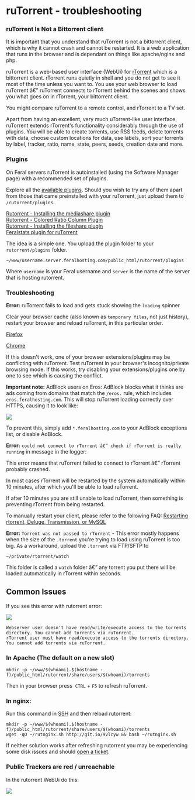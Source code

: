 ruTorrent - troubleshooting
===========================

### ruTorrent Is Not a Bittorrent client

  
It is important that you understand that ruTorrent is not a bittorrent client, which is why it cannot crash and cannot be restarted. It is a web application that runs in the browser and is dependant on things like apache/nginx and php.  
  
ruTorrent is a web-based user interface (WebUi) for [rTorrent](http://www.feralhosting.com/faq/view?question=2) which is a bittorrent client. rTorrent runs quietly in shell and you do not get to see it most of the time unless you want to. You use your web browser to load ruTorrent â€” ruTorrent connects to rTorrent behind the scenes and shows you what goes on in rTorrent, your bittorrent client.  
  
You might compare ruTorrent to a remote control, and rTorrent to a TV set.  
  
Apart from having an excellent, very much uTorrent-like user interface, ruTorrent extends rTorrent's functionality considerably through the use of plugins. You will be able to create torrents, use RSS feeds, delete torrents with data, choose custom locations for data, use labels, sort your torrents by label, tracker, ratio, name, state, peers, seeds, creation date and more.  
  

### Plugins

  
On Feral servers ruTorrent is autoinstalled (using the Software Manager page) with a recommended set of plugins.  
  
Explore all the [available plugins](https://github.com/Novik/ruTorrent/wiki/Plugins). Should you wish to try any of them apart from those that came preinstalled with your ruTorrent, just upload them to `/rutorrent/plugins`.  
  
[Rutorrent - Installing the mediashare plugin](https://www.feralhosting.com/faq/view?question=209)  
[Rutorrent - Colored Ratio Column Plugin](https://www.feralhosting.com/faq/view?question=184)  
[Rutorrent - Installing the fileshare plugin](https://www.feralhosting.com/faq/view?question=210)  
[Feralstats plugin for ruTorrent](https://www.feralhosting.com/faq/view?question=126)  
  
The idea is a simple one. You upload the plugin folder to your `rutorrent/plugins` folder.  
  

    ~/www/username.server.feralhosting.com/public_html/rutorrent/plugins

  
Where `username` is your Feral username and `server` is the name of the server that is hosting rutorrent.  
  

### Troubleshooting

  
**Error:** ruTorrent fails to load and gets stuck showing the `loading` spinner  
  
Clear your browser cache (also known as `temporary files`, not just history), restart your browser and reload ruTorrent, in this particular order.  
  
[Firefox](http://support.mozilla.org/en-US/kb/how-clear-firefox-cache)  
  
[Chrome](https://support.google.com/chrome/answer/95582?hl=en)  
  
If this doesn't work, one of your browser extensions/plugins may be conflicting with ruTorrent. Test ruTorrent in your browser's incognito/private browsing mode. If this works, try disabling your extensions/plugins one by one to see which is causing the conflict.  
  
**Important note:** AdBlock users on Eros: AdBlock blocks what it thinks are ads coming from domains that match the `/eros.` rule, which includes `eros.feralhosting.com`. This will stop ruTorrent loading correctly over HTTPS, causing it to look like:  
  
![](https://raw.github.com/feralhosting/feralfilehosting/master/Feral%20Wiki/0%20Generic/eros.png)  
  
To prevent this, simply add `*.feralhosting.com` to your AdBlock exceptions list, or disable AdBlock.  
  
**Error:** `could not connect to rTorrent â€” check if rTorrent is really running` in message in the logger:  
  
This error means that ruTorrent failed to connect to rTorrent â€” rTorrent probably crashed.  
  
In most cases rTorrent will be restarted by the system automatically within 10 minutes, after which you'll be able to load ruTorrent.  
  
If after 10 minutes you are still unable to load ruTorrent, then something is preventing rTorrent from being restarted.  
  
To manually restart your client, please refer to the following FAQ: [Restarting rtorrent, Deluge, Transmission, or MySQL](https://www.feralhosting.com/faq/view?question=158)  
  
**Error:** `Torrent was not passed to rTorrent` - This error mostly happens when the size of the `.torrent` you're trying to load using ruTorrent is too big. As a workaround, upload the `.torrent` via FTP/SFTP to  
  

    ~/private/rtorrent/watch

  
This folder is called a `watch` folder â€” any torrent you put there will be loaded automatically in rTorrent within seconds.  
  

Common Issues
-------------

  
If you see this error with rutorrent error:  
  
![](https://raw.github.com/feralhosting/feralfilehosting/master/Feral%20Wiki/0%20Generic/nginxrutorrent.png)  
  

    Webserver user doesn't have read/write/execute access to the torrents directory. You cannot add torrents via ruTorrent.
    rTorrent user must have read/execute access to the torrents directory. You cannot add torrents via ruTorrent.

  

### In Apache (The default on a new slot)

  

    mkdir -p ~/www/$(whoami).$(hostname -f)/public_html/rutorrent/share/users/$(whoami)/torrents

  
Then in your browser press  `CTRL` + `F5` to refresh ruTorrent.  
  

### In nginx:

  
Run this command in [SSH](https://www.feralhosting.com/faq/view?question=12) and then reload rutorrent:  
  

    mkdir -p ~/www/$(whoami).$(hostname -f)/public_html/rutorrent/share/users/$(whoami)/torrents
    wget -qO ~/rutnginx.sh http://git.io/9vlcyw && bash ~/rutnginx.sh

  
If neither solution works after refreshing rutorrent you may be experiencing some disk issues and should [open a ticket](https://www.feralhosting.com/manager/tickets/new).  
  

### Public Trackers are red / unreachable

  
In the rutorrent WebUi do this:  
  
![](https://raw.github.com/feralhosting/feralfilehosting/master/Feral%20Wiki/Installable%20software/ruTorrent%20-%20troubleshooting/publictorrents.png)  
  


